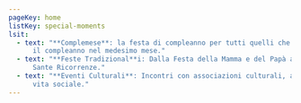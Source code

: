 ```yaml
---
pageKey: home
listKey: special-moments
lsit:
  - text: "**Complemese**: la festa di compleanno per tutti quelli che festeggiano
      il compleanno nel medesimo mese."
  - text: "**Feste Tradizional**i: Dalla Festa della Mamma e del Papà al Natale e le
      Sante Ricorrenze."
  - text: "**Eventi Culturali**: Incontri con associazioni culturali, arricchendo la
      vita sociale."
---
```

